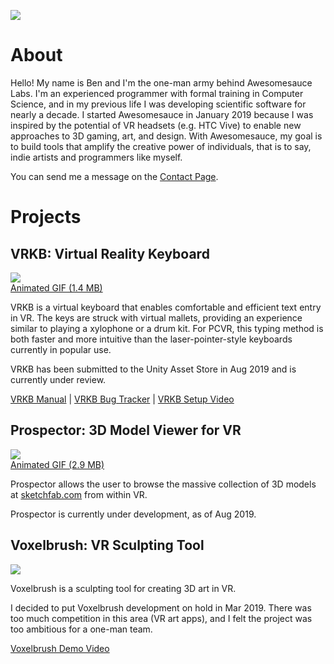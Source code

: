 <a href="/index.html"><image src="assets/images/awesomesauce-logo.png" id="logo" /></a>

# About

Hello! My name is Ben and I'm the one-man army behind Awesomesauce Labs. I'm an experienced programmer with formal training in Computer Science, and in my previous life I was developing scientific software for nearly a decade. I started Awesomesauce in January 2019 because I was inspired by the potential of VR headsets (e.g. HTC Vive) to enable new approaches to 3D gaming, art, and design. With Awesomesauce, my goal is to build tools that amplify the creative power of individuals, that is to say, indie artists and programmers like myself.

You can send me a message on the [Contact Page](contact.html).

# Projects

## VRKB: Virtual Reality Keyboard

<a href="assets/images/vrkb-screenshot.png"><image src="assets/images/vrkb-key-image-large.png" class="screenshot" id="vrkb-screenshot" /></a>
<br>
[Animated GIF (1.4 MB)](assets/images/vrkb.gif)

VRKB is a virtual keyboard that enables comfortable and efficient text entry in VR. The keys are struck with virtual mallets, providing an experience similar to playing a xylophone or a drum kit. For PCVR, this typing method is both faster and more intuitive than the laser-pointer-style keyboards currently in popular use.

VRKB has been submitted to the Unity Asset Store in Aug 2019 and is currently under review.

[VRKB Manual](https://awesomesaucelabs.github.io/vrkb-manual) |
[VRKB Bug Tracker](https://github.com/AwesomesauceLabs/vrkb-manual/issues) |
[VRKB Setup Video](https://www.youtube.com/watch?v=J1dHujWH23s)

## Prospector: 3D Model Viewer for VR

<a href="assets/images/prospector-screenshot.png"><image src="assets/images/prospector-key-image-large.png" class="screenshot" /></a>
<br>
[Animated GIF (2.9 MB)](assets/images/prospector.gif)

Prospector allows the user to browse the massive collection of 3D models at [sketchfab.com](https://sketchfab.com) from within VR.

Prospector is currently under development, as of Aug 2019.

## Voxelbrush: VR Sculpting Tool

<a href="assets/images/voxelbrush-screenshot-2.png"><image src="assets/images/voxelbrush-key-image-large-2.png" class="screenshot" /></a>

Voxelbrush is a sculpting tool for creating 3D art in VR.

I decided to put Voxelbrush development on hold in Mar 2019. There was too much competition in this area (VR art apps), and I felt the project was too ambitious for a one-man team.

[Voxelbrush Demo Video](https://www.youtube.com/watch?v=Q6wHnBV0TGs)
